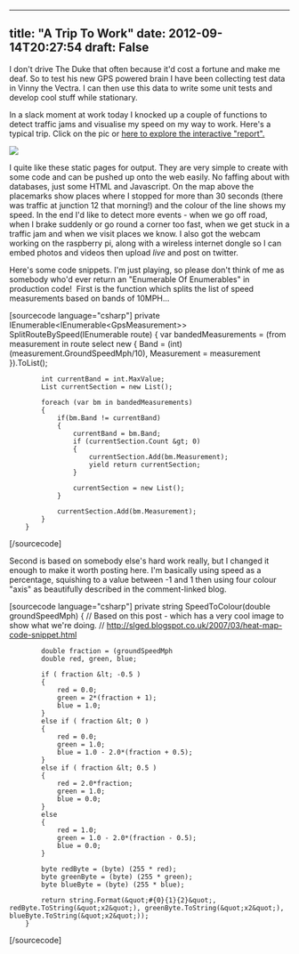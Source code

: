 
---
title: "A Trip To Work"
date: 2012-09-14T20:27:54
draft: False
---

I don't drive The Duke that often because it'd cost a fortune and make me deaf. So to test his new GPS powered brain I have been collecting test data in Vinny the Vectra. I can then use this data to write some unit tests and develop cool stuff while stationary.

In a slack moment at work today I knocked up a couple of functions to detect traffic jams and visualise my speed on my way to work. Here's a typical trip. Click on the pic or [here to explore the interactive "report".](http://logicalgenetics.com/assorted/upload/VinnyLog20120914.html)

<a href="http://logicalgenetics.com/assorted/upload/VinnyLog20120914.html"> <img src="http://logicalgenetics.com/assorted/upload/speedmap.png"/>
</a>

I quite like these static pages for output. They are very simple to create with some code and can be pushed up onto the web easily. No faffing about with databases, just some HTML and Javascript. On the map above the placemarks show places where I stopped for more than 30 seconds (there was traffic at junction 12 that morning!) and the colour of the line shows my speed. In the end I'd like to detect more events - when we go off road, when I brake suddenly or go round a corner too fast, when we get stuck in a traffic jam and when we visit places we know. I also got the webcam working on the raspberry pi, along with a wireless internet dongle so I can embed photos and videos then upload *live* and post on twitter.

Here's some code snippets. I'm just playing, so please don't think of me as somebody who'd ever return an "Enumerable Of Enumerables" in production code!  First is the function which splits the list of speed measurements based on bands of 10MPH...

[sourcecode language="csharp"]
        private IEnumerable&lt;IEnumerable&lt;GpsMeasurement&gt;&gt; SplitRouteBySpeed(IEnumerable route)
        {
            var bandedMeasurements = (from measurement in route
                                      select new { Band = (int) (measurement.GroundSpeedMph/10), Measurement = measurement }).ToList();

            int currentBand = int.MaxValue;
            List currentSection = new List();

            foreach (var bm in bandedMeasurements)
            {
                if(bm.Band != currentBand)
                {
                    currentBand = bm.Band;
                    if (currentSection.Count &gt; 0)
                    {
                        currentSection.Add(bm.Measurement);
                        yield return currentSection;
                    }

                    currentSection = new List();
                }

                currentSection.Add(bm.Measurement);
            }
        }
[/sourcecode]

Second is based on somebody else's hard work really, but I changed it enough to make it worth posting here.  I'm basically using speed as a percentage, squishing to a value between -1 and 1 then using four colour "axis" as beautifully described in the comment-linked blog.

[sourcecode language="csharp"]
        private string SpeedToColour(double groundSpeedMph)
        {
            // Based on this post - which has a very cool image to show what we're doing.
            // http://slged.blogspot.co.uk/2007/03/heat-map-code-snippet.html

            double fraction = (groundSpeedMph             
            double red, green, blue;

            if ( fraction &lt; -0.5 )
            {
                red = 0.0;
                green = 2*(fraction + 1);
                blue = 1.0;
            }
            else if ( fraction &lt; 0 )
            {
                red = 0.0;
                green = 1.0;
                blue = 1.0 - 2.0*(fraction + 0.5);
            }
            else if ( fraction &lt; 0.5 )
            {
                red = 2.0*fraction;
                green = 1.0;
                blue = 0.0;
            }
            else
            {
                red = 1.0;
                green = 1.0 - 2.0*(fraction - 0.5);
                blue = 0.0;
            }

            byte redByte = (byte) (255 * red);
            byte greenByte = (byte) (255 * green);
            byte blueByte = (byte) (255 * blue);

            return string.Format(&quot;#{0}{1}{2}&quot;, redByte.ToString(&quot;x2&quot;), greenByte.ToString(&quot;x2&quot;), blueByte.ToString(&quot;x2&quot;));
        }
[/sourcecode]